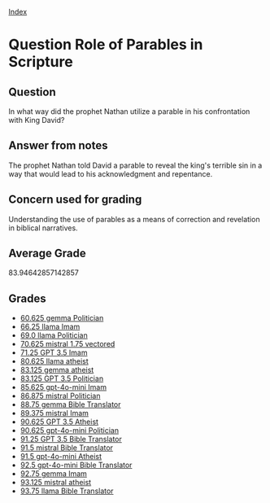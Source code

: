 
[Index](../../index.md)
# Question Role of Parables in Scripture
## Question
In what way did the prophet Nathan utilize a parable in his confrontation with King David?

## Answer from notes
The prophet Nathan told David a parable to reveal the king's terrible sin in a way that would lead to his acknowledgment and repentance.

## Concern used for grading
Understanding the use of parables as a means of correction and revelation in biblical narratives.

## Average Grade
83.94642857142857

## Grades
 * [60.625 gemma Politician](../answers/gemma_Politician/Role_of_Parables_in_Scripture.md)
 * [66.25 llama Imam](../answers/llama_Imam/Role_of_Parables_in_Scripture.md)
 * [69.0 llama Politician](../answers/llama_Politician/Role_of_Parables_in_Scripture.md)
 * [70.625 mistral 1.75 vectored](../answers/mistral_1.75_vectored/Role_of_Parables_in_Scripture.md)
 * [71.25 GPT 3.5 Imam](../answers/GPT_3.5_Imam/Role_of_Parables_in_Scripture.md)
 * [80.625 llama atheist](../answers/llama_atheist/Role_of_Parables_in_Scripture.md)
 * [83.125 gemma atheist](../answers/gemma_atheist/Role_of_Parables_in_Scripture.md)
 * [83.125 GPT 3.5 Politician](../answers/GPT_3.5_Politician/Role_of_Parables_in_Scripture.md)
 * [85.625 gpt-4o-mini Imam](../answers/gpt-4o-mini_Imam/Role_of_Parables_in_Scripture.md)
 * [86.875 mistral Politician](../answers/mistral_Politician/Role_of_Parables_in_Scripture.md)
 * [88.75 gemma Bible Translator](../answers/gemma_Bible_Translator/Role_of_Parables_in_Scripture.md)
 * [89.375 mistral Imam](../answers/mistral_Imam/Role_of_Parables_in_Scripture.md)
 * [90.625 GPT 3.5 Atheist](../answers/GPT_3.5_Atheist/Role_of_Parables_in_Scripture.md)
 * [90.625 gpt-4o-mini Politician](../answers/gpt-4o-mini_Politician/Role_of_Parables_in_Scripture.md)
 * [91.25 GPT 3.5 Bible Translator](../answers/GPT_3.5_Bible_Translator/Role_of_Parables_in_Scripture.md)
 * [91.5 mistral Bible Translator](../answers/mistral_Bible_Translator/Role_of_Parables_in_Scripture.md)
 * [91.5 gpt-4o-mini Atheist](../answers/gpt-4o-mini_Atheist/Role_of_Parables_in_Scripture.md)
 * [92.5 gpt-4o-mini Bible Translator](../answers/gpt-4o-mini_Bible_Translator/Role_of_Parables_in_Scripture.md)
 * [92.75 gemma Imam](../answers/gemma_Imam/Role_of_Parables_in_Scripture.md)
 * [93.125 mistral atheist](../answers/mistral_atheist/Role_of_Parables_in_Scripture.md)
 * [93.75 llama Bible Translator](../answers/llama_Bible_Translator/Role_of_Parables_in_Scripture.md)

